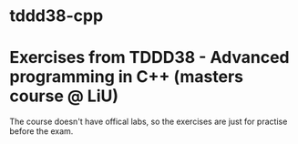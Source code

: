 # tddd38-cpp
# Exercises from TDDD38 - Advanced programming in C++ (masters course @ LiU)

The course doesn't have offical labs, so the exercises are just for practise before the exam.


